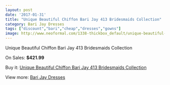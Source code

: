 ```yaml
---
layout: post
date: '2017-01-31'
title: "Unique Beautiful Chiffon Bari Jay 413 Bridesmaids Collection"
category: Bari Jay Dresses
tags: ["discount","bari","cheap","dresses","gowns"]
image: http://www.neoformal.com/1338-thickbox_default/unique-beautiful-chiffon-bari-jay-413-bridesmaids-collection.jpg
---
```

Unique Beautiful Chiffon Bari Jay 413 Bridesmaids Collection

On Sales: **$421.99**
<a href="https://www.neoformal.com/en/bari-jay-dresses/480-unique-beautiful-chiffon-bari-jay-413-bridesmaids-collection.html"><amp-img layout="responsive" width="600" height="600" src="//www.neoformal.com/1338-thickbox_default/unique-beautiful-chiffon-bari-jay-413-bridesmaids-collection.jpg" alt="Unique Beautiful Chiffon Bari Jay 413 Bridesmaids Collection 0" /></a>
<a href="https://www.neoformal.com/en/bari-jay-dresses/480-unique-beautiful-chiffon-bari-jay-413-bridesmaids-collection.html"><amp-img layout="responsive" width="600" height="600" src="//www.neoformal.com/1339-thickbox_default/unique-beautiful-chiffon-bari-jay-413-bridesmaids-collection.jpg" alt="Unique Beautiful Chiffon Bari Jay 413 Bridesmaids Collection 1" /></a>
<a href="https://www.neoformal.com/en/bari-jay-dresses/480-unique-beautiful-chiffon-bari-jay-413-bridesmaids-collection.html"><amp-img layout="responsive" width="600" height="600" src="//www.neoformal.com/1340-thickbox_default/unique-beautiful-chiffon-bari-jay-413-bridesmaids-collection.jpg" alt="Unique Beautiful Chiffon Bari Jay 413 Bridesmaids Collection 2" /></a>
<a href="https://www.neoformal.com/en/bari-jay-dresses/480-unique-beautiful-chiffon-bari-jay-413-bridesmaids-collection.html"><amp-img layout="responsive" width="600" height="600" src="//www.neoformal.com/1341-thickbox_default/unique-beautiful-chiffon-bari-jay-413-bridesmaids-collection.jpg" alt="Unique Beautiful Chiffon Bari Jay 413 Bridesmaids Collection 3" /></a>
<a href="https://www.neoformal.com/en/bari-jay-dresses/480-unique-beautiful-chiffon-bari-jay-413-bridesmaids-collection.html"><amp-img layout="responsive" width="600" height="600" src="//www.neoformal.com/1342-thickbox_default/unique-beautiful-chiffon-bari-jay-413-bridesmaids-collection.jpg" alt="Unique Beautiful Chiffon Bari Jay 413 Bridesmaids Collection 4" /></a>

Buy it: [Unique Beautiful Chiffon Bari Jay 413 Bridesmaids Collection](https://www.neoformal.com/en/bari-jay-dresses/480-unique-beautiful-chiffon-bari-jay-413-bridesmaids-collection.html "Unique Beautiful Chiffon Bari Jay 413 Bridesmaids Collection")

View more: [Bari Jay Dresses](https://www.neoformal.com/en/6-bari-jay-dresses "Bari Jay Dresses")